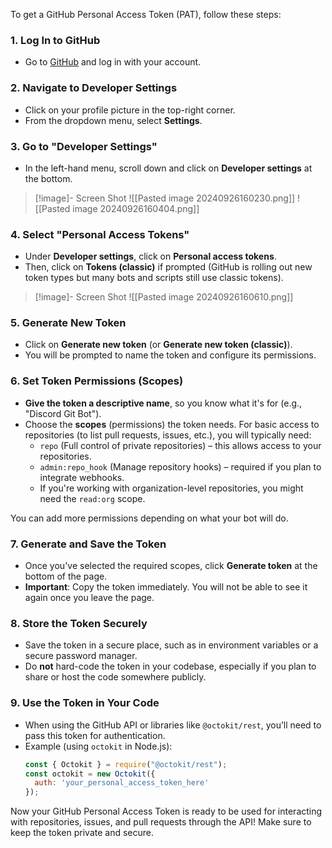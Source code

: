 To get a GitHub Personal Access Token (PAT), follow these steps:

### 1. Log In to GitHub
   - Go to [GitHub](https://github.com/) and log in with your account.

### 2. Navigate to Developer Settings
   - Click on your profile picture in the top-right corner.
   - From the dropdown menu, select **Settings**.

### 3. Go to "Developer Settings"
   - In the left-hand menu, scroll down and click on **Developer settings** at the bottom.
> [!image]- Screen Shot
> ![[Pasted image 20240926160230.png]]
> ![[Pasted image 20240926160404.png]]

### 4. Select "Personal Access Tokens"
   - Under **Developer settings**, click on **Personal access tokens**.
   - Then, click on **Tokens (classic)** if prompted (GitHub is rolling out new token types but many bots and scripts still use classic tokens).

> [!image]- Screen Shot
> ![[Pasted image 20240926160610.png]]

### 5. Generate New Token
   - Click on **Generate new token** (or **Generate new token (classic)**).
   - You will be prompted to name the token and configure its permissions.

### 6. Set Token Permissions (Scopes)
   - **Give the token a descriptive name**, so you know what it's for (e.g., "Discord Git Bot").
   - Choose the **scopes** (permissions) the token needs. For basic access to repositories (to list pull requests, issues, etc.), you will typically need:
     - `repo` (Full control of private repositories) – this allows access to your repositories.
     - `admin:repo_hook` (Manage repository hooks) – required if you plan to integrate webhooks.
     - If you're working with organization-level repositories, you might need the `read:org` scope.
   
   You can add more permissions depending on what your bot will do.

### 7. Generate and Save the Token
   - Once you've selected the required scopes, click **Generate token** at the bottom of the page.
   - **Important**: Copy the token immediately. You will not be able to see it again once you leave the page.

### 8. Store the Token Securely
   - Save the token in a secure place, such as in environment variables or a secure password manager.
   - Do **not** hard-code the token in your codebase, especially if you plan to share or host the code somewhere publicly.

### 9. Use the Token in Your Code 
   - When using the GitHub API or libraries like `@octokit/rest`, you’ll need to pass this token for authentication.
   - Example (using `octokit` in Node.js):
     ```javascript
     const { Octokit } = require("@octokit/rest");
     const octokit = new Octokit({
       auth: 'your_personal_access_token_here'
     });
     ```

Now your GitHub Personal Access Token is ready to be used for interacting with repositories, issues, and pull requests through the API! Make sure to keep the token private and secure.